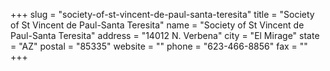 +++
slug = "society-of-st-vincent-de-paul-santa-teresita"
title = "Society of St Vincent de Paul-Santa Teresita"
name = "Society of St Vincent de Paul-Santa Teresita"
address = "14012 N. Verbena"
city = "El Mirage"
state = "AZ"
postal = "85335"
website = ""
phone = "623-466-8856"
fax = ""
+++

